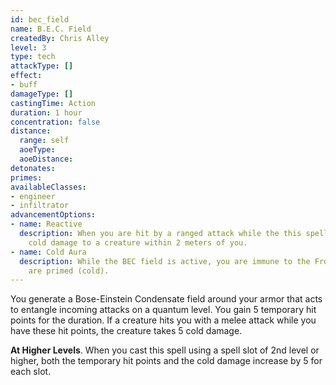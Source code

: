 ```yaml
---
id: bec_field
name: B.E.C. Field
createdBy: Chris Alley
level: 3
type: tech
attackType: []
effect:
- buff
damageType: []
castingTime: Action
duration: 1 hour
concentration: false
distance:
  range: self
  aoeType: 
  aoeDistance: 
detonates: 
primes: 
availableClasses:
- engineer
- infiltrator
advancementOptions:
- name: Reactive
  description: When you are hit by a ranged attack while the this spell is active, you may use your reaction to deal the 
    cold damage to a creature within 2 meters of you.  
- name: Cold Aura 
  description: While the BEC field is active, you are immune to the Frozen condition. Creatures that take damage from this spell
    are primed (cold).
---
```

You generate a Bose-Einstein Condensate field around your armor that acts to entangle incoming attacks on a quantum level. 
You gain 5 temporary hit points for the duration. If a creature hits you with a melee attack while you have these hit 
points, the creature takes 5 cold damage.

__At Higher Levels__. When you cast this spell using a spell slot of 2nd level or higher, both the temporary 
hit points and the cold damage increase by 5 for each slot.
